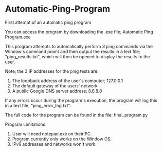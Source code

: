 # Automatic-Ping-Program

First attempt of an automatic ping program

You can access the program by downloading the .exe file; Automatic Ping Program.exe

This program attempts to automatically perform 3 ping commands via the Window's command promt and then output the results in a text file; "ping_results.txt", which will then be opened to display the results to the user.

Note; the 3 IP addresses for the ping tests are:
1) The loopback address of the user's computer; 127.0.0.1
2) The default gateway of the users' network
3) A public Google DNS server address; 8.8.8.8

If any errors occur during the program's execution, the program will log this in a text file; "ping_error_log.txt".

The full code for the program can be found in the file: final_program.py

Program Limitations:
1) User will need notepad.exe on their PC.
2) Program currently only works on the Window OS.
3) IPv6 addresses and networks won't work.
